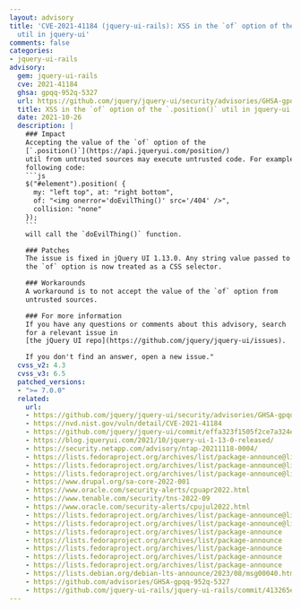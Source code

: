 ```yaml
---
layout: advisory
title: 'CVE-2021-41184 (jquery-ui-rails): XSS in the `of` option of the `.position()`
  util in jquery-ui'
comments: false
categories:
- jquery-ui-rails
advisory:
  gem: jquery-ui-rails
  cve: 2021-41184
  ghsa: gpqq-952q-5327
  url: https://github.com/jquery/jquery-ui/security/advisories/GHSA-gpqq-952q-5327
  title: XSS in the `of` option of the `.position()` util in jquery-ui
  date: 2021-10-26
  description: |
    ### Impact
    Accepting the value of the `of` option of the
    [`.position()`](https://api.jqueryui.com/position/)
    util from untrusted sources may execute untrusted code. For example, invoking the
    following code:
    ```js
    $("#element").position( {
      my: "left top", at: "right bottom",
      of: "<img onerror='doEvilThing()' src='/404' />",
      collision: "none"
    });
    ```
    will call the `doEvilThing()` function.

    ### Patches
    The issue is fixed in jQuery UI 1.13.0. Any string value passed to
    the `of` option is now treated as a CSS selector.

    ### Workarounds
    A workaround is to not accept the value of the `of` option from
    untrusted sources.

    ### For more information
    If you have any questions or comments about this advisory, search
    for a relevant issue in
    [the jQuery UI repo](https://github.com/jquery/jquery-ui/issues).

    If you don't find an answer, open a new issue."
  cvss_v2: 4.3
  cvss_v3: 6.5
  patched_versions:
  - ">= 7.0.0"
  related:
    url:
    - https://github.com/jquery/jquery-ui/security/advisories/GHSA-gpqq-952q-5327
    - https://nvd.nist.gov/vuln/detail/CVE-2021-41184
    - https://github.com/jquery/jquery-ui/commit/effa323f1505f2ce7a324e4f429fa9032c72f280
    - https://blog.jqueryui.com/2021/10/jquery-ui-1-13-0-released/
    - https://security.netapp.com/advisory/ntap-20211118-0004/
    - https://lists.fedoraproject.org/archives/list/package-announce@lists.fedoraproject.org/message/NXIUUBRVLA4E7G7MMIKCEN75YN7UFERW/
    - https://lists.fedoraproject.org/archives/list/package-announce@lists.fedoraproject.org/message/O74SXYY7RGXREQDQUDQD4BPJ4QQTD2XQ/
    - https://lists.fedoraproject.org/archives/list/package-announce@lists.fedoraproject.org/message/SNXA7XRKGINWSUIPIZ6ZBCTV6N3KSHES/
    - https://www.drupal.org/sa-core-2022-001
    - https://www.oracle.com/security-alerts/cpuapr2022.html
    - https://www.tenable.com/security/tns-2022-09
    - https://www.oracle.com/security-alerts/cpujul2022.html
    - https://lists.fedoraproject.org/archives/list/package-announce@lists.fedoraproject.org/message/HVKIOWSXL2RF2ULNAP7PHESYCFSZIJE3/
    - https://lists.fedoraproject.org/archives/list/package-announce@lists.fedoraproject.org/message/SGSY236PYSFYIEBRGDERLA7OSY6D7XL4/
    - https://lists.fedoraproject.org/archives/list/package-announce
    - https://lists.fedoraproject.org/archives/list/package-announce
    - https://lists.fedoraproject.org/archives/list/package-announce
    - https://lists.fedoraproject.org/archives/list/package-announce
    - https://lists.fedoraproject.org/archives/list/package-announce
    - https://lists.debian.org/debian-lts-announce/2023/08/msg00040.html
    - https://github.com/advisories/GHSA-gpqq-952q-5327
    - https://github.com/jquery-ui-rails/jquery-ui-rails/commit/413265e81f790f795239e07e7e25e01429b2f18d
---
```

